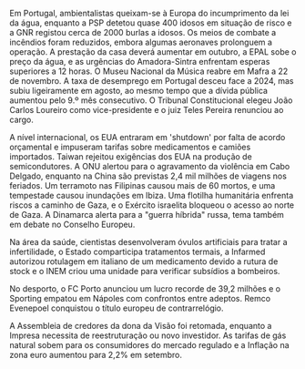 Em Portugal, ambientalistas queixam-se à Europa do incumprimento da lei da água, enquanto a PSP detetou quase 400 idosos em situação de risco e a GNR registou cerca de 2000 burlas a idosos. Os meios de combate a incêndios foram reduzidos, embora algumas aeronaves prolonguem a operação. A prestação da casa deverá aumentar em outubro, a EPAL sobe o preço da água, e as urgências do Amadora-Sintra enfrentam esperas superiores a 12 horas. O Museu Nacional da Música reabre em Mafra a 22 de novembro. A taxa de desemprego em Portugal desceu face a 2024, mas subiu ligeiramente em agosto, ao mesmo tempo que a dívida pública aumentou pelo 9.º mês consecutivo. O Tribunal Constitucional elegeu João Carlos Loureiro como vice-presidente e o juiz Teles Pereira renunciou ao cargo.

A nível internacional, os EUA entraram em 'shutdown' por falta de acordo orçamental e impuseram tarifas sobre medicamentos e camiões importados. Taiwan rejeitou exigências dos EUA na produção de semicondutores. A ONU alertou para o agravamento da violência em Cabo Delgado, enquanto na China são previstas 2,4 mil milhões de viagens nos feriados. Um terramoto nas Filipinas causou mais de 60 mortos, e uma tempestade causou inundações em Ibiza. Uma flotilha humanitária enfrenta riscos a caminho de Gaza, e o Exército israelita bloqueou o acesso ao norte de Gaza. A Dinamarca alerta para a "guerra híbrida" russa, tema também em debate no Conselho Europeu.

Na área da saúde, cientistas desenvolveram óvulos artificiais para tratar a infertilidade, o Estado comparticipa tratamentos termais, a Infarmed autorizou rotulagem em italiano de um medicamento devido a rutura de stock e o INEM criou uma unidade para verificar subsídios a bombeiros.

No desporto, o FC Porto anunciou um lucro recorde de 39,2 milhões e o Sporting empatou em Nápoles com confrontos entre adeptos. Remco Evenepoel conquistou o título europeu de contrarrelógio.

A Assembleia de credores da dona da Visão foi retomada, enquanto a Impresa necessita de reestruturação ou novo investidor. As tarifas de gás natural sobem para os consumidores do mercado regulado e a Inflação na zona euro aumentou para 2,2% em setembro.